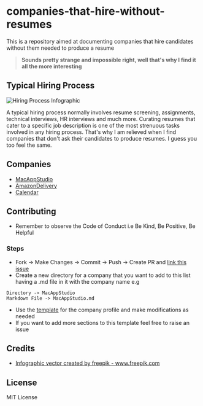 # companies-that-hire-without-resumes
This is a repository aimed at documenting companies that hire candidates without them needed to produce a resume

> **Sounds pretty strange and impossible right, well that's why I find it all the more interesting**

## Typical Hiring Process

<img src="https://image.freepik.com/free-vector/hiring-process-infographic_23-2148621468.jpg" alt="Hiring Process Infographic" />

A typical hiring process normally involves resume screening, assignments, technical interviews, HR interviews and much more. Curating resumes that cater to a specific job description is one of the most strenuous tasks involved in any hiring process. That's why I am relieved when I find companies that don't ask their candidates to produce resumes. I guess you too feel the same.

## Companies 

- [MacAppStudio](https://github.com/premkiran7/companies-that-hire-without-resumes/blob/main/MacAppStudio/MacAppStudio.md)
- [AmazonDelivery](https://github.com/premkiran7/companies-that-hire-without-resumes/blob/main/AmazonDelivery/AmazonDelivery.md)
- [Calendar](https://github.com/premkiran7/companies-that-hire-without-resumes/blob/main/Calendar/Calendar.md)

## Contributing

- Remember to observe the Code of Conduct i.e Be Kind, Be Positive, Be Helpful

### Steps

- Fork -> Make Changes -> Commit -> Push -> Create PR and [link this issue](https://github.com/premkiran7/companies-that-hire-without-resumes/issues/1)
- Create a new directory for a company that you want to add to this list having a .md file in it with the company name e.g 
```
Directory -> MacAppStudio
Markdown File -> MacAppStudio.md
```
- Use the [template](https://github.com/premkiran7/companies-that-hire-without-resumes/blob/main/MacAppStudio/MacAppStudio.md) for the company profile and make modifications as needed
- If you want to add more sections to this template feel free to raise an issue


## Credits

- <a href="https://www.freepik.com/vectors/infographic">Infographic vector created by freepik - www.freepik.com</a>

## License

MIT License
